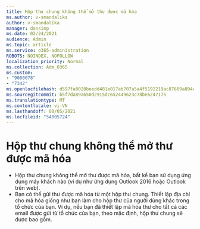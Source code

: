 ```yaml
---
title: Hộp thư chung không thể mở thư được mã hóa
ms.author: v-smandalika
author: v-smandalika
manager: dansimp
ms.date: 02/24/2021
audience: Admin
ms.topic: article
ms.service: o365-administration
ROBOTS: NOINDEX, NOFOLLOW
localization_priority: Normal
ms.collection: Adm_O365
ms.custom:
- "9000078"
- "7342"
ms.openlocfilehash: d597fa0020beedd481e017ab707a5a4f5192219ac87609a894d8ba7345ce3110
ms.sourcegitcommit: b5f7da89a650d2915dc652449623c78be6247175
ms.translationtype: MT
ms.contentlocale: vi-VN
ms.lasthandoff: 08/05/2021
ms.locfileid: "54005724"
---
```

# <a name="shared-mailboxes-cant-open-encrypted-messages"></a>Hộp thư chung không thể mở thư được mã hóa

- Hộp thư chung không thể mở thư được mã hóa, bất kể bạn sử dụng ứng dụng máy khách nào (ví dụ như ứng dụng Outlook 2016 hoặc Outlook trên web).
- Bạn có thể gửi thư được mã hóa từ một hộp thư chung. Thiết lập địa chỉ cho mã hóa giống như bạn làm cho hộp thư của người dùng khác trong tổ chức của bạn. Ví dụ, nếu bạn đã thiết lập mã hóa thư cho tất cả các email được gửi từ tổ chức của bạn, theo mặc định, hộp thư chung sẽ được bao gồm.
